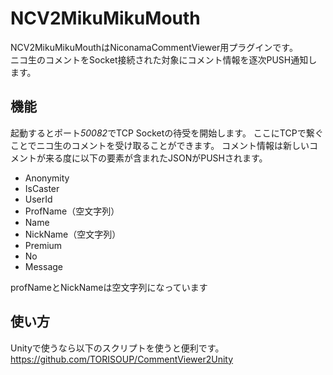 NCV2MikuMikuMouth
===============
NCV2MikuMikuMouthはNiconamaCommentViewer用プラグインです。  
ニコ生のコメントをSocket接続された対象にコメント情報を逐次PUSH通知します。

機能
-------
起動するとポート*50082*でTCP Socketの待受を開始します。
ここにTCPで繋ぐことでニコ生のコメントを受け取ることができます。  コメント情報は新しいコメントが来る度に以下の要素が含まれたJSONがPUSHされます。

* Anonymity
* IsCaster
* UserId
* ProfName（空文字列）
* Name
* NickName（空文字列） 
* Premium
* No
* Message

profNameとNickNameは空文字列になっています


使い方
------
Unityで使うなら以下のスクリプトを使うと便利です。
https://github.com/TORISOUP/CommentViewer2Unity

